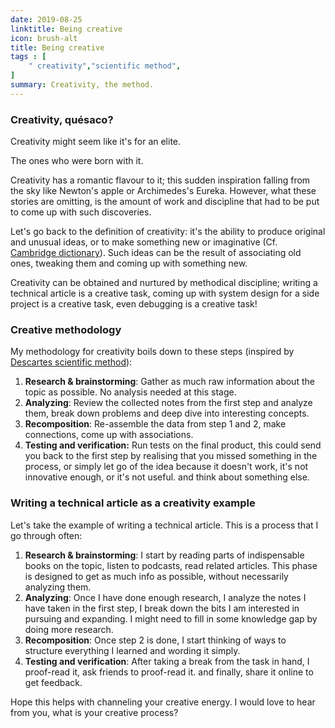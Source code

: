 ```yaml
---
date: 2019-08-25
linktitle: Being creative
icon: brush-alt
title: Being creative
tags : [
    " creativity","scientific method",
]
summary: Creativity, the method.
---
```

### Creativity, quésaco?

Creativity might seem like it's for an elite.

The ones who were born with it.

Creativity has a romantic flavour to it; this sudden inspiration falling from the sky like Newton's apple or Archimedes's Eureka. However, what these stories are omitting, is the amount of work and discipline that had to be put to come up with such discoveries.

Let's go back to the definition of creativity: it's the ability to produce original and unusual ideas, or to make something new or imaginative (Cf. [Cambridge dictionary](https://dictionary.cambridge.org/dictionary/english/creativity)). Such ideas can be the result of associating old ones, tweaking them and coming up with something new.

Creativity can be obtained and nurtured by methodical discipline; writing a technical article is a creative task, coming up with system design for a side project is a creative task, even debugging is a creative task!

### Creative methodology

My methodology for creativity boils down to these steps (inspired by [Descartes scientific method](https://www.rasch.org/rmt/rmt72h.htm)):

1. **Research & brainstorming**: Gather as much raw information about the topic as possible. No analysis needed at this stage.
2. **Analyzing**: Review the collected notes from the first step and analyze them, break down problems and deep dive into interesting concepts.
3. **Recomposition**: Re-assemble the data from step 1 and 2, make connections, come up with associations.
4. **Testing and verification:** Run tests on the final product, this could send you back to the first step by realising that you missed something in the process, or simply let go of the idea because it doesn't work, it's not innovative enough, or it's not useful. and think about something else.

### Writing a technical article as a creativity example

Let's take the example of writing a technical article. This is a process that I go through often:

1. **Research & brainstorming**: I start by reading parts of indispensable books on the topic, listen to podcasts, read related articles. This phase is designed to get as much info as possible, without necessarily analyzing them.
2. **Analyzing**: Once I have done enough research, I analyze the notes I have taken in the first step, I break down the bits I am interested in pursuing and expanding. I might need to fill in some knowledge gap by doing more research.
3. **Recomposition**: Once step 2 is done, I start thinking of ways to structure everything I learned and wording it simply.
4. **Testing and verification**: After taking a break from the task in hand, I proof-read it, ask friends to proof-read it. and finally, share it online to get feedback.

Hope this helps with channeling your creative energy. I would love to hear from you, what is your creative process?
